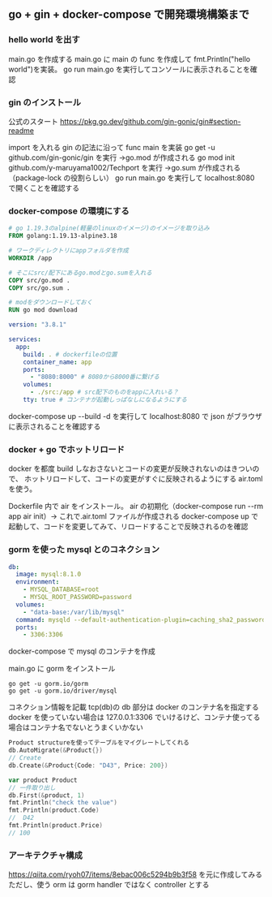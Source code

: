 ## go + gin + docker-compose で開発環境構築まで

### hello world を出す

main.go を作成する
main.go に main の func を作成して fmt.Println("hello world")を実装。
go run main.go
を実行してコンソールに表示されることを確認

### gin のインストール

公式のスタート
https://pkg.go.dev/github.com/gin-gonic/gin#section-readme

import を入れる
gin の記法に沿って func main を実装
go get -u github.com/gin-gonic/gin
を実行 →go.mod が作成される
go mod init github.com/y-maruyama1002/Techport
を実行 →go.sum が作成される（package-lock の役割らしい）
go run main.go
を実行して
localhost:8080 で開くことを確認する

### docker-compose の環境にする

```dockerfile
# go 1.19.3のalpine(軽量のlinuxのイメージ)のイメージを取り込み
FROM golang:1.19.13-alpine3.18

# ワークディレクトリにappフォルダを作成
WORKDIR /app

# そこにsrc/配下にあるgo.modとgo.sumを入れる
COPY src/go.mod .
COPY src/go.sum .

# modをダウンロードしておく
RUN go mod download
```

```yml
version: "3.8.1"

services:
  app:
    build: . # dockerfileの位置
    container_name: app
    ports:
      - "8080:8000" # 8080から8000番に繋げる
    volumes:
      - ./src:/app # src配下のものをappに入れいる？
    tty: true # コンテナが起動しっぱなしになるようにする
```

docker-compose up --build -d
を実行して
localhost:8080 で json がブラウザに表示されることを確認する

### docker + go でホットリロード

docker を都度 build しなおさないとコードの変更が反映されないのはきついので、
ホットリロードして、コードの変更がすぐに反映されるようにする
air.toml を使う。

Dockerfile 内で air をインストール。
air の初期化（docker-compose run --rm app air init）→ これで.air.toml ファイルが作成される
docker-compose up で起動して、コードを変更してみて、リロードすることで反映されるのを確認

### gorm を使った mysql とのコネクション

```yaml
db:
  image: mysql:8.1.0
  environment:
    - MYSQL_DATABASE=root
    - MYSQL_ROOT_PASSWORD=password
  volumes:
    - "data-base:/var/lib/mysql"
  command: mysqld --default-authentication-plugin=caching_sha2_password
  ports:
    - 3306:3306
```

docker-compose で mysql のコンテナを作成

main.go に gorm をインストール

```
go get -u gorm.io/gorm
go get -u gorm.io/driver/mysql
```

コネクション情報を記載
tcp(db)の db 部分は docker のコンテナ名を指定する
docker を使っていない場合は 127.0.0.1:3306 でいけるけど、コンテナ使ってる場合はコンテナ名でないとうまくいかない

```go
Product structureを使ってテーブルをマイグレートしてくれる
db.AutoMigrate(&Product{})
// Create
db.Create(&Product{Code: "D43", Price: 200})

var product Product
// 一件取り出し
db.First(&product, 1)
fmt.Println("check the value")
fmt.Println(product.Code)
//  D42
fmt.Println(product.Price)
// 100
```

### アーキテクチャ構成

https://qiita.com/ryoh07/items/8ebac006c5294b9b3f58
を元に作成してみる
ただし、使う orm は gorm
handler ではなく controller とする
